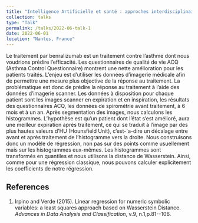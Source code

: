 ```yaml
---
title: "Intelligence Artificielle et santé : approches interdisciplinaires "
collection: talks
type: "Talk"
permalink: /talks/2022-06-talk-1
date: 2022-06-01
location: "Nantes, France"
---
```

Le traitement par benralizumab est un traitement contre l’asthme dont nous voudrions prédire l’efficacité. Les questionnaires de qualité de vie ACQ (Asthma Control Questionnaire) montrent une nette amélioration pour les patients traités. L’enjeu est d’utiliser les données d’imagerie médicale afin de permettre une mesure plus objective de la réponse au traitement. La problématique est donc de prédire la réponse au traitement à l’aide des données d’imagerie scanner. Les données à disposition pour chaque patient sont les images scanner en expiration et en inspiration, les résultats des questionnaires ACQ, les données de spirométrie avant traitement, à 6 mois et à un an. Après segmentation des images, nous calculons les histogrammes. L’hypothèse est qu’un patient dont l’état s’est amélioré, aura une meilleur expiration après traitement, ce qui se traduit à l’image par des plus hautes valeurs d’HU (Hounsfield Unit), c’est-`a-dire un décalage entre avant et après traitement de l’histogramme vers la droite. Nous construisons donc un modèle de régression, non pas sur des points comme usuellement mais sur les histogrammes eux-mêmes. Les histogrammes sont transformés en quantiles et nous utilisons la distance de Wasserstein. Ainsi, comme pour une régression classique, nous pouvons calculer explicitement les coefficients de notre régression.

## References
1. Irpino and Verde (2015). Linear regression for numeric symbolic variables: a least squares approach based on Wasserstein Distance. *Advances in Data Analysis and Classification*, v.9, n.1,p.81--106.
